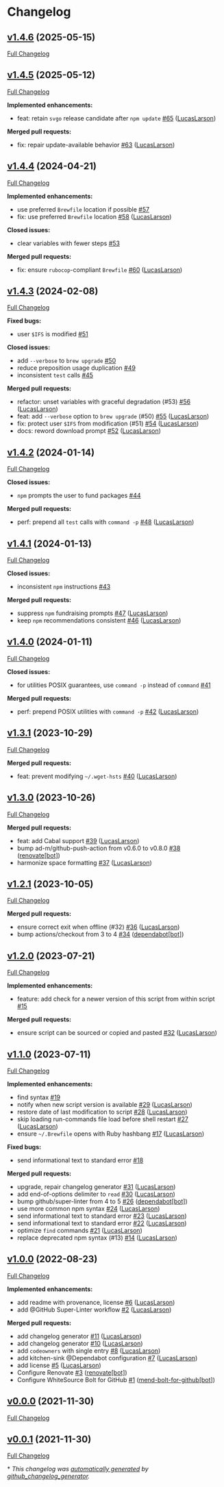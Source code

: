 # Changelog

## [v1.4.6](https://github.com/LucasLarson/update/tree/v1.4.6) (2025-05-15)

[Full Changelog](https://github.com/LucasLarson/update/compare/v1.4.5...v1.4.6)

## [v1.4.5](https://github.com/LucasLarson/update/tree/v1.4.5) (2025-05-12)

[Full Changelog](https://github.com/LucasLarson/update/compare/v1.4.4...v1.4.5)

**Implemented enhancements:**

- feat: retain `svgo` release candidate after `npm update` [\#65](https://github.com/LucasLarson/update/pull/65) ([LucasLarson](https://github.com/LucasLarson))

**Merged pull requests:**

- fix: repair update-available behavior [\#63](https://github.com/LucasLarson/update/pull/63) ([LucasLarson](https://github.com/LucasLarson))

## [v1.4.4](https://github.com/LucasLarson/update/tree/v1.4.4) (2024-04-21)

[Full Changelog](https://github.com/LucasLarson/update/compare/v1.4.3...v1.4.4)

**Implemented enhancements:**

- use preferred `Brewfile` location if possible [\#57](https://github.com/LucasLarson/update/issues/57)
- fix: use preferred `Brewfile` location [\#58](https://github.com/LucasLarson/update/pull/58) ([LucasLarson](https://github.com/LucasLarson))

**Closed issues:**

- clear variables with fewer steps [\#53](https://github.com/LucasLarson/update/issues/53)

**Merged pull requests:**

- fix: ensure `rubocop`-compliant `Brewfile` [\#60](https://github.com/LucasLarson/update/pull/60) ([LucasLarson](https://github.com/LucasLarson))

## [v1.4.3](https://github.com/LucasLarson/update/tree/v1.4.3) (2024-02-08)

[Full Changelog](https://github.com/LucasLarson/update/compare/v1.4.2...v1.4.3)

**Fixed bugs:**

- user `$IFS` is modified [\#51](https://github.com/LucasLarson/update/issues/51)

**Closed issues:**

- add `--verbose` to `brew upgrade` [\#50](https://github.com/LucasLarson/update/issues/50)
- reduce preposition usage duplication [\#49](https://github.com/LucasLarson/update/issues/49)
- inconsistent `test` calls [\#45](https://github.com/LucasLarson/update/issues/45)

**Merged pull requests:**

- refactor: unset variables with graceful degradation \(\#53\) [\#56](https://github.com/LucasLarson/update/pull/56) ([LucasLarson](https://github.com/LucasLarson))
- feat: add `--verbose` option to `brew upgrade` \(\#50\) [\#55](https://github.com/LucasLarson/update/pull/55) ([LucasLarson](https://github.com/LucasLarson))
- fix: protect user `$IFS` from modification \(\#51\) [\#54](https://github.com/LucasLarson/update/pull/54) ([LucasLarson](https://github.com/LucasLarson))
- docs: reword download prompt [\#52](https://github.com/LucasLarson/update/pull/52) ([LucasLarson](https://github.com/LucasLarson))

## [v1.4.2](https://github.com/LucasLarson/update/tree/v1.4.2) (2024-01-14)

[Full Changelog](https://github.com/LucasLarson/update/compare/v1.4.1...v1.4.2)

**Closed issues:**

- `npm` prompts the user to fund packages [\#44](https://github.com/LucasLarson/update/issues/44)

**Merged pull requests:**

- perf: prepend all `test` calls with `command -p` [\#48](https://github.com/LucasLarson/update/pull/48) ([LucasLarson](https://github.com/LucasLarson))

## [v1.4.1](https://github.com/LucasLarson/update/tree/v1.4.1) (2024-01-13)

[Full Changelog](https://github.com/LucasLarson/update/compare/v1.4.0...v1.4.1)

**Closed issues:**

- inconsistent `npm` instructions [\#43](https://github.com/LucasLarson/update/issues/43)

**Merged pull requests:**

- suppress `npm` fundraising prompts [\#47](https://github.com/LucasLarson/update/pull/47) ([LucasLarson](https://github.com/LucasLarson))
- keep `npm` recommendations consistent [\#46](https://github.com/LucasLarson/update/pull/46) ([LucasLarson](https://github.com/LucasLarson))

## [v1.4.0](https://github.com/LucasLarson/update/tree/v1.4.0) (2024-01-11)

[Full Changelog](https://github.com/LucasLarson/update/compare/v1.3.1...v1.4.0)

**Closed issues:**

- for utilities POSIX guarantees, use `command -p` instead of `command` [\#41](https://github.com/LucasLarson/update/issues/41)

**Merged pull requests:**

- perf: prepend POSIX utilities with `command -p` [\#42](https://github.com/LucasLarson/update/pull/42) ([LucasLarson](https://github.com/LucasLarson))

## [v1.3.1](https://github.com/LucasLarson/update/tree/v1.3.1) (2023-10-29)

[Full Changelog](https://github.com/LucasLarson/update/compare/v1.3.0...v1.3.1)

**Merged pull requests:**

- feat: prevent modifying `~/.wget-hsts` [\#40](https://github.com/LucasLarson/update/pull/40) ([LucasLarson](https://github.com/LucasLarson))

## [v1.3.0](https://github.com/LucasLarson/update/tree/v1.3.0) (2023-10-26)

[Full Changelog](https://github.com/LucasLarson/update/compare/v1.2.1...v1.3.0)

**Merged pull requests:**

- feat: add Cabal support [\#39](https://github.com/LucasLarson/update/pull/39) ([LucasLarson](https://github.com/LucasLarson))
- bump ad-m/github-push-action from v0.6.0 to v0.8.0 [\#38](https://github.com/LucasLarson/update/pull/38) ([renovate[bot]](https://github.com/apps/renovate))
- harmonize space formatting [\#37](https://github.com/LucasLarson/update/pull/37) ([LucasLarson](https://github.com/LucasLarson))

## [v1.2.1](https://github.com/LucasLarson/update/tree/v1.2.1) (2023-10-05)

[Full Changelog](https://github.com/LucasLarson/update/compare/v1.2.0...v1.2.1)

**Merged pull requests:**

- ensure correct exit when offline \(\#32\) [\#36](https://github.com/LucasLarson/update/pull/36) ([LucasLarson](https://github.com/LucasLarson))
- bump actions/checkout from 3 to 4 [\#34](https://github.com/LucasLarson/update/pull/34) ([dependabot[bot]](https://github.com/apps/dependabot))

## [v1.2.0](https://github.com/LucasLarson/update/tree/v1.2.0) (2023-07-21)

[Full Changelog](https://github.com/LucasLarson/update/compare/v1.1.0...v1.2.0)

**Implemented enhancements:**

- feature: add check for a newer version of this script from within script [\#15](https://github.com/LucasLarson/update/issues/15)

**Merged pull requests:**

- ensure script can be sourced or copied and pasted [\#32](https://github.com/LucasLarson/update/pull/32) ([LucasLarson](https://github.com/LucasLarson))

## [v1.1.0](https://github.com/LucasLarson/update/tree/v1.1.0) (2023-07-11)

[Full Changelog](https://github.com/LucasLarson/update/compare/v1.0.0...v1.1.0)

**Implemented enhancements:**

- find syntax [\#19](https://github.com/LucasLarson/update/issues/19)
- notify when new script version is available [\#29](https://github.com/LucasLarson/update/pull/29) ([LucasLarson](https://github.com/LucasLarson))
- restore date of last modification to script [\#28](https://github.com/LucasLarson/update/pull/28) ([LucasLarson](https://github.com/LucasLarson))
- skip loading run-commands file load before shell restart [\#27](https://github.com/LucasLarson/update/pull/27) ([LucasLarson](https://github.com/LucasLarson))
- ensure `~/.Brewfile` opens with Ruby hashbang [\#17](https://github.com/LucasLarson/update/pull/17) ([LucasLarson](https://github.com/LucasLarson))

**Fixed bugs:**

- send informational text to standard error [\#18](https://github.com/LucasLarson/update/issues/18)

**Merged pull requests:**

- upgrade, repair changelog generator [\#31](https://github.com/LucasLarson/update/pull/31) ([LucasLarson](https://github.com/LucasLarson))
- add end-of-options delimiter to `read` [\#30](https://github.com/LucasLarson/update/pull/30) ([LucasLarson](https://github.com/LucasLarson))
- bump github/super-linter from 4 to 5 [\#26](https://github.com/LucasLarson/update/pull/26) ([dependabot[bot]](https://github.com/apps/dependabot))
- use more common npm syntax [\#24](https://github.com/LucasLarson/update/pull/24) ([LucasLarson](https://github.com/LucasLarson))
- send informational text to standard error [\#23](https://github.com/LucasLarson/update/pull/23) ([LucasLarson](https://github.com/LucasLarson))
- send informational text to standard error [\#22](https://github.com/LucasLarson/update/pull/22) ([LucasLarson](https://github.com/LucasLarson))
- optimize `find` commands [\#21](https://github.com/LucasLarson/update/pull/21) ([LucasLarson](https://github.com/LucasLarson))
- replace deprecated npm syntax \(\#13\) [\#14](https://github.com/LucasLarson/update/pull/14) ([LucasLarson](https://github.com/LucasLarson))

## [v1.0.0](https://github.com/LucasLarson/update/tree/v1.0.0) (2022-08-23)

[Full Changelog](https://github.com/LucasLarson/update/compare/v0.0.0...v1.0.0)

**Implemented enhancements:**

- add readme with provenance, license [\#6](https://github.com/LucasLarson/update/pull/6) ([LucasLarson](https://github.com/LucasLarson))
- add @GitHub Super-Linter workflow [\#2](https://github.com/LucasLarson/update/pull/2) ([LucasLarson](https://github.com/LucasLarson))

**Merged pull requests:**

- add changelog generator [\#11](https://github.com/LucasLarson/update/pull/11) ([LucasLarson](https://github.com/LucasLarson))
- add changelog generator [\#10](https://github.com/LucasLarson/update/pull/10) ([LucasLarson](https://github.com/LucasLarson))
- add `codeowners` with single entry [\#8](https://github.com/LucasLarson/update/pull/8) ([LucasLarson](https://github.com/LucasLarson))
- add kitchen-sink @Dependabot configuration [\#7](https://github.com/LucasLarson/update/pull/7) ([LucasLarson](https://github.com/LucasLarson))
- add license [\#5](https://github.com/LucasLarson/update/pull/5) ([LucasLarson](https://github.com/LucasLarson))
- Configure Renovate [\#3](https://github.com/LucasLarson/update/pull/3) ([renovate[bot]](https://github.com/apps/renovate))
- Configure WhiteSource Bolt for GitHub [\#1](https://github.com/LucasLarson/update/pull/1) ([mend-bolt-for-github[bot]](https://github.com/apps/mend-bolt-for-github))

## [v0.0.0](https://github.com/LucasLarson/update/tree/v0.0.0) (2021-11-30)

[Full Changelog](https://github.com/LucasLarson/update/compare/v0.0.1...v0.0.0)

## [v0.0.1](https://github.com/LucasLarson/update/tree/v0.0.1) (2021-11-30)

[Full Changelog](https://github.com/LucasLarson/update/compare/2d139b7da18273660b698d9fa041efaaeee0c94c...v0.0.1)

\* *This changelog was [automatically generated](./.github/workflows/changelog.yml) by [github_changelog_generator](https://github.com/github-changelog-generator/github-changelog-generator).*
